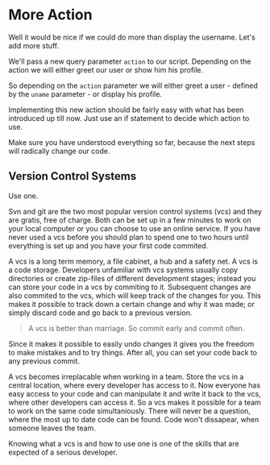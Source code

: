 More Action
===

Well it would be nice if we could do more than display the username. Let's add more stuff.

We'll pass a new query parameter `action` to our script. Depending on the action we will
either greet our user or show him his profile.

So depending on the `action` parameter we will either greet a user - defined by the `uname` parameter - or display his profile.

Implementing this new action should be fairly easy with what has been introduced up till now. Just use
an if statement to decide which action to use. 

Make sure you have understood everything so far, because the next steps will radically change our code.

Version Control Systems
-

Use one.

Svn and git are the two most popular version control systems (vcs) and they are gratis, free of charge. Both can be set up in a few minutes to work on your local computer or you can choose to use an online service. If you have never used a vcs before you should plan to spend one to two hours until everything is set up and you have your first code commited.

A vcs is a long term memory, a file cabinet, a hub and a safety net. A vcs is a code storage. Developers unfamiliar with vcs systems usually copy directories or create zip-files of different  development stages; instead you can store your code in a vcs by commiting to it. Subsequent changes are also commited to the vcs, which will keep track of the changes for you. This makes it possible to track down a certain change and why it was made; or simply discard code and go back to a previous version. 

<blockquote>
A vcs is better than marriage. So commit early and commit often.
</blockquote>

Since it makes it possible to easily undo changes it gives you the freedom to make mistakes and to try things. After all, you can set your code back to any previous commit.

A vcs becomes irreplacable when working in a team. Store the vcs in a central location, where every developer has access to it. Now everyone has easy access to your code and can manipulate it and write it back to the vcs, where other developers can access it. So a vcs makes it possible for a team to work on the same code simultaniously. There will never be a question, where the most up to date code can be found. Code won't dissapear, when someone leaves the team.

Knowing what a vcs is and how to use one is one of the skills that are expected of a serious developer.